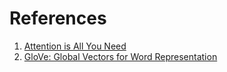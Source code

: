 # References

1. [Attention is All You Need](https://arxiv.org/abs/1706.03762)
2. [GloVe: Global Vectors for Word Representation](https://nlp.stanford.edu/pubs/glove.pdf)
